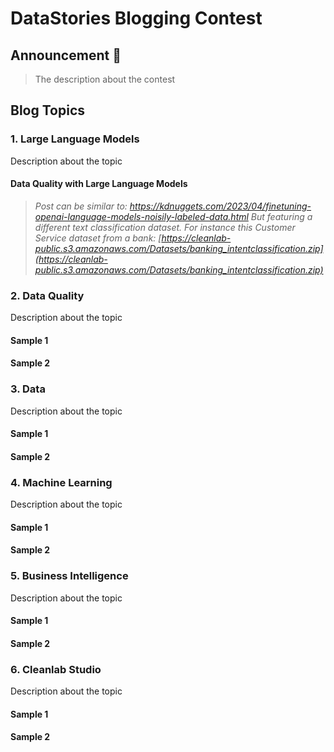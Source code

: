 # DataStories Blogging Contest

## Announcement 📢

> The description about the contest

## Blog Topics

### 1. Large Language Models
Description about the topic
#### Data Quality with Large Language Models
> *Post can be similar to: https://kdnuggets.com/2023/04/finetuning-openai-language-models-noisily-labeled-data.html
> But featuring a different text classification dataset.
> For instance this Customer Service dataset from a bank: [https://cleanlab-public.s3.amazonaws.com/Datasets/banking_intentclassification.zip](https://cleanlab-public.s3.amazonaws.com/Datasets/banking_intentclassification.zip)*

### 2. Data Quality
Description about the topic
#### Sample 1
#### Sample 2

### 3. Data
Description about the topic
#### Sample 1
#### Sample 2

### 4. Machine Learning
Description about the topic
#### Sample 1
#### Sample 2

### 5. Business Intelligence
Description about the topic
#### Sample 1
#### Sample 2

### 6. Cleanlab Studio
Description about the topic
#### Sample 1
#### Sample 2
